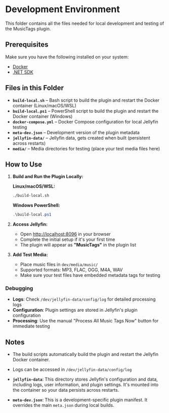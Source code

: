 # Development Environment

This folder contains all the files needed for local development and testing of the MusicTags plugin.

## Prerequisites

Make sure you have the following installed on your system:

- [Docker](https://www.docker.com/)
- [.NET SDK](https://dotnet.microsoft.com/)

## Files in this Folder

- **`build-local.sh`** – Bash script to build the plugin and restart the Docker container (Linux/macOS/WSL)
- **`build-local.ps1`** – PowerShell script to build the plugin and restart the Docker container (Windows)
- **`docker-compose.yml`** – Docker Compose configuration for local Jellyfin testing  
- **`meta-dev.json`** – Development version of the plugin metadata  
- **`jellyfin-data/`** – Jellyfin data, gets created when built (persistent across restarts)  
- **`media/`** – Media directories for testing (place your test media files here)  

## How to Use

1. **Build and Run the Plugin Locally:**
   
   **Linux/macOS/WSL:**
   ```bash
   ./build-local.sh
   ```
   
   **Windows PowerShell:**
   ```powershell
   .\build-local.ps1
   ```

2. **Access Jellyfin:**
    - Open [http://localhost:8096](http://localhost:8096) in your browser  
    - Complete the initial setup if it's your first time  
    - The plugin will appear as **"MusicTags"** in the plugin list  

3. **Add Test Media:**
    - Place music files in `dev/media/music/`  
    - Supported formats: MP3, FLAC, OGG, M4A, WAV
    - Make sure your test files have embedded metadata tags for testing

### Debugging

- **Logs**: Check `/dev/jellyfin-data/config/log` for detailed processing logs
- **Configuration**: Plugin settings are stored in Jellyfin's plugin configuration
- **Processing**: Use the manual "Process All Music Tags Now" button for immediate testing

## Notes

- The build scripts automatically build the plugin and restart the Jellyfin Docker container.  
- Logs can be accessed in `/dev/jellyfin-data/config/log`  

- **`jellyfin-data`**: This directory stores Jellyfin's configuration and data, including logs, user information, and plugin settings. It's mounted into the container so your data persists across restarts.
- **`meta-dev.json`**: This is a development-specific plugin manifest. It overrides the main `meta.json` during local builds.